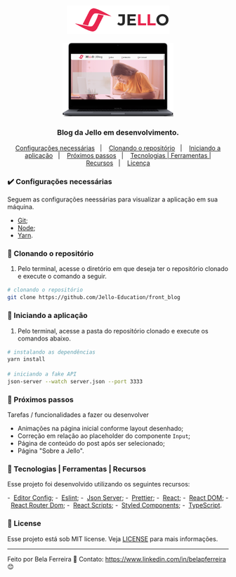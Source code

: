  <p align="center">
    <img src="src/assets/logoJello.png">
    <br />
    <br />
    <img src="src/assets/mockup-blog-Jello.png" width="50%" height="50%" max-width:100% >
  </p>


<h3 align="center">
  Blog da Jello em desenvolvimento.
</h3>

<p align="center">
  <a href="#heavy_check_mark-configurações-necessárias">Configurações necessárias</a>&nbsp;&nbsp;&nbsp;|&nbsp;&nbsp;&nbsp;
  <a href="#arrow_down_small-clonando-o-repositório">Clonando o repositório</a>&nbsp;&nbsp;&nbsp;|&nbsp;&nbsp;&nbsp;
  <a href="#beginner-iniciando-a-aplicação">Iniciando a aplicação</a>&nbsp;&nbsp;&nbsp;|&nbsp;&nbsp;&nbsp;
  <a href="#feet-próximos-passos">Próximos passos</a>&nbsp;&nbsp;&nbsp;|&nbsp;&nbsp;&nbsp;
  <a href="#wrench-tecnologias--ferramentas--recursos">Tecnologias | Ferramentas | Recursos</a>&nbsp;&nbsp;&nbsp;|&nbsp;&nbsp;&nbsp;
  <a href="#memo-license">Licença</a>
</p>

### :heavy_check_mark: Configurações necessárias

Seguem as configurações neessárias para visualizar a aplicação em sua máquina.

-  [Git](https://git-scm.com);
-  [Node](https://nodejs.org/);
-  [Yarn](https://yarnpkg.com/).

### :arrow_down_small: Clonando o repositório
1. Pelo terminal, acesse o diretório em que deseja ter o repositório clonado e execute o comando a seguir.
```bash
# clonando o repositório
git clone https://github.com/Jello-Education/front_blog
```

### :beginner: Iniciando a aplicação
1. Pelo terminal, acesse a pasta do repositório clonado e execute os comandos abaixo.
```bash
# instalando as dependências
yarn install

# iniciando a fake API
json-server --watch server.json --port 3333
```

### :feet: Próximos passos

Tarefas / funcionalidades a fazer ou desenvolver

- Animações na página inicial conforme layout desenhado;
- Correção em relação ao placeholder do componente `Input`;
- Página de conteúdo do post após ser selecionado;
- Página "Sobre a Jello".


### :wrench: Tecnologias | Ferramentas | Recursos

Esse projeto foi desenvolvido utilizando os seguintes recursos:

-  [Editor Config](https://editorconfig.org/);
-  [Eslint](https://eslint.org/);
-  [Json Server](https://github.com/typicode/json-server);
-  [Prettier](https://prettier.io/);
-  [React](https://pt-br.reactjs.org/);
-  [React DOM](https://pt-br.reactjs.org/docs/react-dom.html);
-  [React Router Dom](https://reactrouter.com/web/guides/quick-start);
-  [React Scripts](https://github.com/facebook/create-react-app/tree/master/packages/react-scripts);
-  [Styled Components](https://styled-components.com/);
-  [TypeScript](https://www.typescriptlang.org/).

### :memo: License
Esse projeto está sob MIT license. Veja [LICENSE](https://github.com/Jello-Education/front_blog/blob/master/LICENSE) para mais informações.

---

Feito por Bela Ferreira :blue_heart: Contato: https://www.linkedin.com/in/belapferreira :blush:
